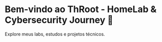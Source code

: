 # Bem-vindo ao ThRoot - HomeLab & Cybersecurity Journey 🚀

Explore meus labs, estudos e projetos técnicos.